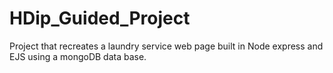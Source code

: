 # HDip_Guided_Project
Project that recreates a laundry service web page built in Node express and EJS using a mongoDB data base.
